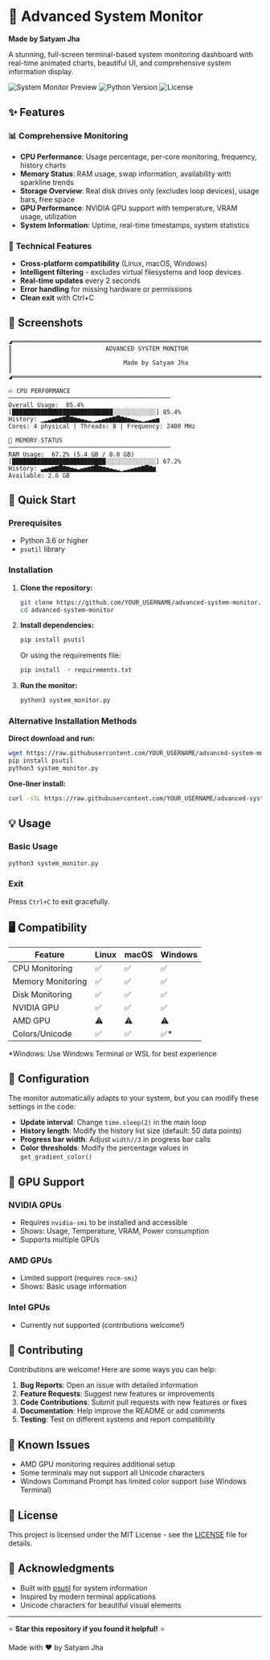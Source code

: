# 🚀 Advanced System Monitor

**Made by Satyam Jha**

A stunning, full-screen terminal-based system monitoring dashboard with real-time animated charts, beautiful UI, and comprehensive system information display.

![System Monitor Preview](https://img.shields.io/badge/Platform-Linux%20%7C%20macOS%20%7C%20Windows-brightgreen)
![Python Version](https://img.shields.io/badge/Python-3.6%2B-blue)
![License](https://img.shields.io/badge/License-MIT-green)

## ✨ Features

### 📊 **Comprehensive Monitoring**
- **CPU Performance**: Usage percentage, per-core monitoring, frequency, history charts
- **Memory Status**: RAM usage, swap information, availability with sparkline trends
- **Storage Overview**: Real disk drives only (excludes loop devices), usage bars, free space
- **GPU Performance**: NVIDIA GPU support with temperature, VRAM usage, utilization
- **System Information**: Uptime, real-time timestamps, system statistics

### 🔧 **Technical Features**
- **Cross-platform compatibility** (Linux, macOS, Windows)
- **Intelligent filtering** - excludes virtual filesystems and loop devices
- **Real-time updates** every 2 seconds
- **Error handling** for missing hardware or permissions
- **Clean exit** with Ctrl+C

## 📸 Screenshots

```
◢═══════════════════════════════════════════════════════════════════════════════◢
║                          ADVANCED SYSTEM MONITOR                              ║
║                               Made by Satyam Jha                              ║
◢═══════════════════════════════════════════════════════════════════════════════◢

🔥 CPU PERFORMANCE
─────────────────────────────────────────────
Overall Usage:  85.4%
[████████████████████████████░░░░░░░░░░░░] 85.4%
History: ▁▂▃▄▅▆▇█▇▆▅▄▃▂▁▂▃▄▅▆▇█▇▆▅▄▃▂▁▂▃▄▅
Cores: 4 physical | Threads: 8 | Frequency: 2400 MHz

🧠 MEMORY STATUS  
─────────────────────────────────────────────
RAM Usage:  67.2% (5.4 GB / 8.0 GB)
[██████████████████████████░░░░░░░░░░░░░░] 67.2%
History: ▃▄▅▆▇█▇▆▅▄▃▄▅▆▇█▇▆▅▄▃▂▁▂▃▄▅▆▇█▇▆
Available: 2.6 GB
```

## 🚀 Quick Start

### Prerequisites
- Python 3.6 or higher
- `psutil` library

### Installation

1. **Clone the repository:**
   ```bash
   git clone https://github.com/YOUR_USERNAME/advanced-system-monitor.git
   cd advanced-system-monitor
   ```

2. **Install dependencies:**
   ```bash
   pip install psutil
   ```
   
   Or using the requirements file:
   ```bash
   pip install -r requirements.txt
   ```

3. **Run the monitor:**
   ```bash
   python3 system_monitor.py
   ```

### Alternative Installation Methods

**Direct download and run:**
```bash
wget https://raw.githubusercontent.com/YOUR_USERNAME/advanced-system-monitor/main/system_monitor.py
pip install psutil
python3 system_monitor.py
```

**One-liner install:**
```bash
curl -sSL https://raw.githubusercontent.com/YOUR_USERNAME/advanced-system-monitor/main/install.sh | bash
```

## 💡 Usage

### Basic Usage
```bash
python3 system_monitor.py
```

### Exit
Press `Ctrl+C` to exit gracefully.

## 🖥️ Compatibility

| Feature | Linux | macOS | Windows |
|---------|--------|--------|---------|
| CPU Monitoring | ✅ | ✅ | ✅ |
| Memory Monitoring | ✅ | ✅ | ✅ |
| Disk Monitoring | ✅ | ✅ | ✅ |
| NVIDIA GPU | ✅ | ✅ | ✅ |
| AMD GPU | ⚠️ | ⚠️ | ⚠️ |
| Colors/Unicode | ✅ | ✅ | ✅* |

*Windows: Use Windows Terminal or WSL for best experience

## 🔧 Configuration

The monitor automatically adapts to your system, but you can modify these settings in the code:

- **Update interval**: Change `time.sleep(2)` in the main loop
- **History length**: Modify the history list size (default: 50 data points)
- **Progress bar width**: Adjust `width//3` in progress bar calls
- **Color thresholds**: Modify the percentage values in `get_gradient_color()`

## 🎯 GPU Support

### NVIDIA GPUs
- Requires `nvidia-smi` to be installed and accessible
- Shows: Usage, Temperature, VRAM, Power consumption
- Supports multiple GPUs

### AMD GPUs
- Limited support (requires `rocm-smi`)
- Shows: Basic usage information

### Intel GPUs
- Currently not supported (contributions welcome!)

## 🤝 Contributing

Contributions are welcome! Here are some ways you can help:

1. **Bug Reports**: Open an issue with detailed information
2. **Feature Requests**: Suggest new features or improvements
3. **Code Contributions**: Submit pull requests with new features or fixes
4. **Documentation**: Help improve the README or add comments
5. **Testing**: Test on different systems and report compatibility


## 🐛 Known Issues

- AMD GPU monitoring requires additional setup
- Some terminals may not support all Unicode characters
- Windows Command Prompt has limited color support (use Windows Terminal)

## 📄 License

This project is licensed under the MIT License - see the [LICENSE](LICENSE) file for details.

## 🙏 Acknowledgments

- Built with [psutil](https://github.com/giampaolo/psutil) for system information
- Inspired by modern terminal applications
- Unicode characters for beautiful visual elements

---

⭐ **Star this repository if you found it helpful!** ⭐

Made with ❤️ by Satyam Jha
